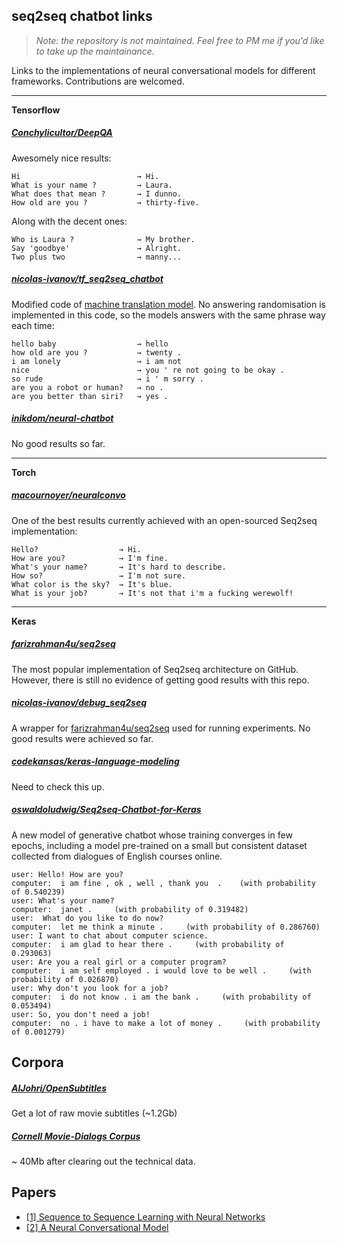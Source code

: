 ## seq2seq chatbot links

> *Note: the repository is not maintained. Feel free to PM me if you'd like to take up the maintainance.*

Links to the implementations of neural conversational models for different frameworks.
Contributions are welcomed.

___
**Tensorflow**

##### [Conchylicultor/DeepQA](https://github.com/Conchylicultor/DeepQA)
Awesomely nice results:

    Hi			            	→ Hi.
    What is your name ?			→ Laura.
    What does that mean ?		→ I dunno.
    How old are you ?			→ thirty-five.

Along with the decent ones:

    Who is Laura ?				→ My brother.
    Say 'goodbye'				→ Alright.
    Two plus two				→ manny...

##### [nicolas-ivanov/tf_seq2seq_chatbot](https://github.com/nicolas-ivanov/tf_seq2seq_chatbot)
Modified code of [machine translation model](https://github.com/tensorflow/tensorflow/tree/master/tensorflow/models/rnn/translate).
No answering randomisation is implemented in this code, so the models answers with the same phrase way each time:

    hello baby					→ hello
    how old are you ?			→ twenty .
    i am lonely					→ i am not
    nice						→ you ' re not going to be okay .
    so rude						→ i ' m sorry .
    are you a robot or human?	→ no .
    are you better than siri?	→ yes .

##### [inikdom/neural-chatbot](https://github.com/inikdom/neural-chatbot)
No good results so far.

___
**Torch**
##### [macournoyer/neuralconvo](https://github.com/macournoyer/neuralconvo)
One of the best results currently achieved with an open-sourced Seq2seq implementation:

    Hello?					→ Hi.
    How are you?			→ I'm fine.
    What's your name?		→ It's hard to describe.
    How so?					→ I'm not sure.
    What color is the sky?	→ It's blue.
    What is your job?		→ It's not that i'm a fucking werewolf!

___
**Keras**

##### [farizrahman4u/seq2seq](https://github.com/farizrahman4u/seq2seq)
The most popular implementation of Seq2seq architecture on GitHub. 
However, there is still no evidence of getting good results with this repo.

##### [nicolas-ivanov/debug_seq2seq](https://github.com/nicolas-ivanov/debug_seq2seq)
A wrapper for [farizrahman4u/seq2seq](https://github.com/farizrahman4u/seq2seq) used for running experiments. No good results were achieved so far.

##### [codekansas/keras-language-modeling](https://github.com/codekansas/keras-language-modeling)
Need to check this up.

##### [oswaldoludwig/Seq2seq-Chatbot-for-Keras](https://github.com/oswaldoludwig/Seq2seq-Chatbot-for-Keras)
A new model of generative chatbot whose training converges in few epochs, including a model pre-trained on a small but consistent dataset collected from dialogues of English courses online.

    user: Hello! How are you?
    computer:  i am fine , ok , well , thank you  .    (with probability of 0.540239)
    user: What's your name?
    computer:  janet .     (with probability of 0.319482)
    user:  What do you like to do now?
    computer:  let me think a minute .     (with probability of 0.286760)
    user: I want to chat about computer science.
    computer:  i am glad to hear there .     (with probability of 0.293063)
    user: Are you a real girl or a computer program?
    computer:  i am self employed . i would love to be well .     (with probability of 0.026870)
    user: Why don't you look for a job?
    computer:  i do not know . i am the bank .     (with probability of 0.053494)
    user: So, you don't need a job!
    computer:  no . i have to make a lot of money .     (with probability of 0.001279)


## Corpora
##### [AlJohri/OpenSubtitles](https://github.com/AlJohri/OpenSubtitles)
Get a lot of raw movie subtitles (~1.2Gb)

##### [Cornell Movie-Dialogs Corpus](http://www.cs.cornell.edu/~cristian/Cornell_Movie-Dialogs_Corpus.html)
~ 40Mb after clearing out the technical data.


## Papers

* [\[1\] Sequence to Sequence Learning with Neural Networks][1]
* [\[2\] A Neural Conversational Model][2]

[1]: http://papers.nips.cc/paper/5346-sequence-to-sequence-learning-with-neural-networks.pdf
[2]: http://arxiv.org/pdf/1506.05869v1.pdf
